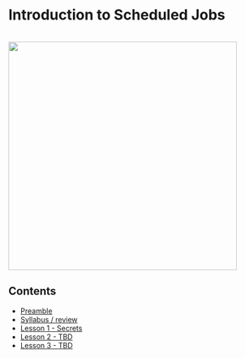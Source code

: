 # Introduction to Scheduled Jobs
<br>
<img src="https://lh3.googleusercontent.com/pw/AM-JKLXmoxAtz-ah_jVdB5FddRXWPR2FAkgW6u6G02DdbOGk7pNH-HECiaC3PFMlrfZVb7YBBrt7Q5rCfFVEpkW5FYOavPsjHWBs3S1nTWdDgszJwVZIDoI7DcCaLBKqlu-p8PS_qkl1OhyG43LrklGGcdazKA=w1168-h569-no?authuser=0" width="450px">
<br>

## Contents

* [Preamble](#/preamble.md)
* [Syllabus / review](#/syllabus.md)
* [Lesson 1 - Secrets](#/secrets-part1.md)
* [Lesson 2 - TBD]()
* [Lesson 3 - TBD]()

